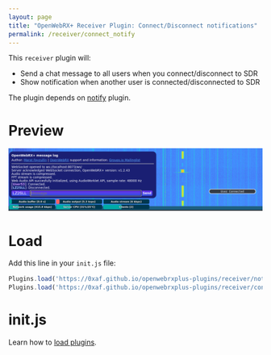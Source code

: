 ```yaml
---
layout: page
title: "OpenWebRX+ Receiver Plugin: Connect/Disconnect notifications"
permalink: /receiver/connect_notify
---
```


This `receiver` plugin will:
 - Send a chat message to all users when you connect/disconnect to SDR
 - Show notification when another user is connected/disconnected to SDR

The plugin depends on [notify](https://0xaf.github.io/openwebrxplus-plugins/receiver/notify/) plugin.

# Preview
![connect](connect_notify.png "Preview")

# Load
Add this line in your `init.js` file:
```js
Plugins.load('https://0xaf.github.io/openwebrxplus-plugins/receiver/notify/notify.js');
Plugins.load('https://0xaf.github.io/openwebrxplus-plugins/receiver/connect_notify/connect_notify.js');
```

# init.js
Learn how to [load plugins](/openwebrxplus-plugins/#load-plugins).
